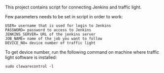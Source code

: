 This project contains script for connecting Jenkins and traffic light.

Few parameters needs to be set in script in order to work:

    USER= username that is used for login to Jenkins
    PASSWORD= password to access to Jenkins
    JENKINS_SERVER= URL of the jenkins server
    JOB_NAME= name of the job you want to follow
    DEVICE_NO= device number of traffic light

To get device number, run the following command on machine where traffic light
software is installed:

    sudo clewarecontrol -l